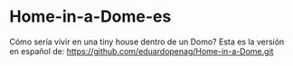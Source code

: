 # Home-in-a-Dome-es
Cómo sería vivir en una tiny  house dentro de un Domo? Esta es la versión en español de: https://github.com/eduardopenag/Home-in-a-Dome.git
